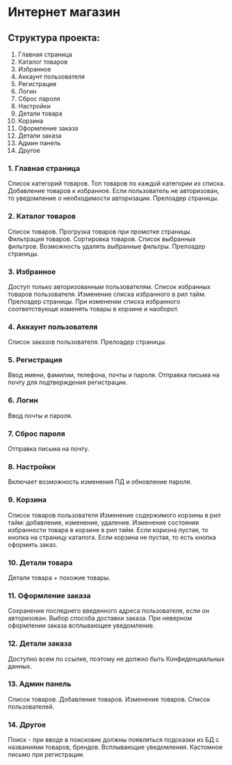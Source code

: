 # Интернет магазин

## Структура проекта:
1. Главная страница
2. Каталог товаров
3. Избранное
4. Аккаунт пользователя
5. Регистрация
6. Логин
7. Сброс пароля
8. Настройки
9. Детали товара
10. Корзина
11. Оформление заказа
12. Детали заказа
13. Админ панель
14. Другое


### 1. Главная страница
Список категорий товаров. Топ товаров по каждой категории из списка. Добавление товаров к избранное. Если пользователь не авторизован, то уведомление о необходимости авторизации. Прелоадер страницы.
### 2. Каталог товаров
Список товаров. Прогрузка товаров при промотке страницы. Фильтрация товаров. Сортировка товаров. Список выбранных фильтров. Возможность удалять выбранные фильтры. Прелоадер страницы.
### 3. Избранное
Доступ только авторизованным пользователям. Список избранных товаров пользователя. Изменение списка избранного в рил тайм. Прелоадер страницы. При изменении списка избранного соответствующе изменять товары в корзине и наоборот.
### 4. Аккаунт пользователя
Список заказов пользователя. Прелоадер страницы.
### 5. Регистрация
Ввод имени, фамилии, телефона, почты и пароля. Отправка письма на почту для подтверждения регистрации.
### 6. Логин
Ввод почты и пароля.
### 7. Сброс пароля
Отправка письма на почту.
### 8. Настройки
Включает возможность изменения ПД и обновление пароля.
### 9. Корзина
Список товаров пользователя Изменение содержимого корзины в рил тайм: добавление, изменение, удаление. Изменение состояния избранности товара в корзине в рил тайм. Если коризна пустая, то кнопка на страницу каталога. Если корзина не пустая, то есть кнопка оформить заказ.
### 10. Детали товара
Детали товара + похожие товары.
### 11. Оформление заказа
Сохранение последнего введенного адреса пользователя, если он авторизован. Выбор способа доставки заказа. При неверном оформлении заказа всплывающее уведомление.
### 12. Детали заказа
Доступно всем по ссылке, поэтому не должно быть Конфиденциальных данных.
### 13. Админ панель
Список товаров. Добавление товаров. Изменение товаров. Список пользователей.
### 14. Другое
Поиск - при вводе в поисковик должны появляться подсказки из БД с названиями товаров, брендов. Всплывающие уведомления. Кастомное письмо при регистрации.
